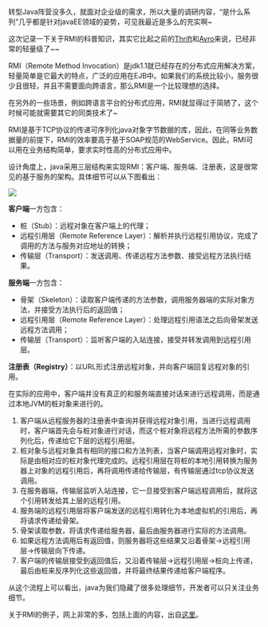 转型Java阵营没多久，就面对企业级的需求，所以大量的调研内容，“是什么系列”几乎都是针对javaEE领域的姿势，可见我最近是多么的充实啊~

这次记录一下关于RMI的科普知识，其实它比起之前的[Thrift](http://blog.kazaff.me/2014/07/07/%E6%98%AF%E4%BB%80%E4%B9%88%E7%B3%BB%E5%88%97%E4%B9%8BThrift/)和[Avro](http://blog.kazaff.me/2014/07/07/%E6%98%AF%E4%BB%80%E4%B9%88%E7%B3%BB%E5%88%97%E4%B9%8BAvro/)来说，已经非常的轻量级了~~

RMI（Remote Method Invocation）是jdk1.1就已经存在的分布式应用解决方案，轻量简单是它最大的特点，广泛的应用在EJB中。如果我们的系统比较小，服务很少且很轻，并且不需要面向跨语言，那么RMI是一个比较理想的选择。

在另外的一些场景，例如跨语言平台的分布式应用，RMI就显得过于简陋了，这个时候可能就需要其它的同类技术了~

RMI是基于TCP协议的传递可序列化java对象字节数据的库，因此，在同等业务数据量的前提下，RMI的效率要高于基于SOAP规范的WebService。因此，RMI可以用在业务结构简单，要求实时性高的分布式应用中。

设计角度上，java采用三层结构来实现RMI：客户端、服务端、注册表，这是很常见的基于服务的架构。具体细节可以从下图看出：

![](http://pic.yupoo.com/kazaff_v/DUIsJPar/149UNc.png)

**客户端**一方包含：

* 桩（Stub）：远程对象在客户端上的代理；
* 远程引用层（Remote Reference Layer）：解析并执行远程引用协议，完成了调用的方法与服务对应地址的转换；
* 传输层（Transport）：发送调用、传递远程方法参数、接受远程方法执行结果。

**服务端**一方包含：

* 骨架（Skeleton）：读取客户端传递的方法参数，调用服务器端的实际对象方法，并接受方法执行后的返回值；
* 远程引用层（Remote Reference Layer）：处理远程引用语法之后向骨架发送远程方法调用；
* 传输层（Transport）：监听客户端的入站连接，接受并转发调用到远程引用层。

**注册表（Registry）**：以URL形式注册远程对象，并向客户端回复远程对象的引用。

在实际的应用中，客户端并没有真正的和服务端直接对话来进行远程调用，而是通过本地JVM的桩对象来进行的。

1. 客户端从远程服务器的注册表中查询并获得远程对象引用，当进行远程调用时，客户端首先会与桩对象进行对话，而这个桩对象将远程方法所需的参数序列化后，传递给它下层的远程引用层。
2. 桩对象与远程对象具有相同的接口和方法列表，当客户端调用远程对象时，实际是由相对应的桩对象代理完成的。远程引用层在将桩的本地引用转换为服务器上对象的远程引用后，再将调用传递给传输层，有传输层通过tcp协议发送调用。
3. 在服务器端，传输层监听入站连接，它一旦接受到客户端远程调用后，就将这个引用转发给其上层的远程引用。
4. 服务端的远程引用层将客户端发送的远程引用转化为本地虚拟机的引用后，再将请求传递给骨架。
5. 骨架读取参数，将请求传递给服务器，最后由服务器进行实际的方法调用。
6. 如果远程方法调用后有返回值，则服务器将这些结果又沿着骨架->远程引用层->传输层向下传递。
7. 客户端的传输层接受到返回值后，又沿着传输层->远程引用层->桩向上传递，最后由桩来反序列化这些返回值，并将最终结果传递给客户端程序。

从这个流程上可以看出，java为我们隐藏了很多处理细节，开发者可以只关注业务细节。

关于RMI的例子，网上非常的多，包括上面的内容，出自[这里](http://code727.iteye.com/blog/1874271)。

